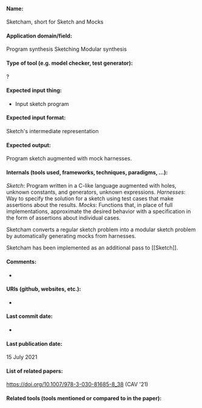 #### Name:
Sketcham, short for Sketch and Mocks

#### Application domain/field:
Program synthesis
Sketching
Modular synthesis

#### Type of tool (e.g. model checker, test generator):
?

#### Expected input thing:
- Input sketch program

#### Expected input format:
Sketch's intermediate representation

#### Expected output:
Program sketch augmented with mock harnesses.

#### Internals (tools used, frameworks, techniques, paradigms, ...):
*Sketch*: Program written in a C-like language augmented with holes, unknown constants, and generators, unknown expressions.
*Harnesses*: Way to specify the solution for a sketch using test cases that make assertions about the results.
*Mocks*: Functions that, in place of full implementations, approximate the desired behavior with a specification in the form of assertions about individual cases.

Sketcham converts a regular sketch problem into a modular sketch problem by automatically generating mocks from harnesses.

Sketcham has been implemented as an additional pass to [[Sketch]].

#### Comments:
-

#### URIs (github, websites, etc.):
-

#### Last commit date:
-

#### Last publication date:
15 July 2021

#### List of related papers:
https://doi.org/10.1007/978-3-030-81685-8_38 (CAV '21)

#### Related tools (tools mentioned or compared to in the paper):
